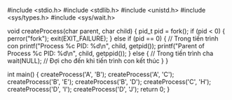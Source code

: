 #include <stdio.h>
#include <stdlib.h>
#include <unistd.h>
#include <sys/types.h>
#include <sys/wait.h>

void createProcess(char parent, char child) {
    pid_t pid = fork();
    if (pid < 0) {
        perror("fork");
        exit(EXIT_FAILURE);
    } else if (pid == 0) {
        // Trong tiến trình con
        printf("Process %c PID: %d\n", child, getpid());
        printf("Parent of Process %c PID: %d\n", child, getppid());
    } else {
        // Trong tiến trình cha
        wait(NULL); // Đợi cho đến khi tiến trình con kết thúc
    }
}

int main() {
    createProcess('A', 'B');
    createProcess('A', 'C');
    createProcess('B', 'E');
    createProcess('B', 'D');
    createProcess('C', 'H');
    createProcess('D', 'I');
    createProcess('D', 'J');
    return 0;
}
